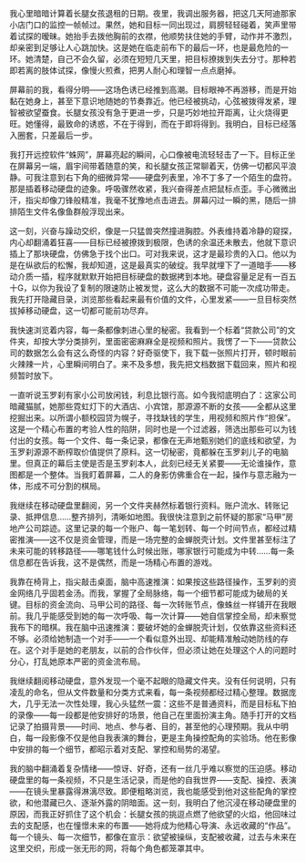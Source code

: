 我心里暗暗计算着长腿女孩退租的日期。夜里，我调出服务器，把这几天阿迪那家小店门口的监控一帧帧过。果然，她和目标一同出现过，肩膀轻轻碰着，笑声里带着试探的暧昧。她抬手去拨他胸前的衣襟，他顺势扶住她的手臂，动作并不激烈，却亲密到足够让人心跳加快。这是她在临走前布下的最后一环，也是最危险的一环。她清楚，自己不会久留，必须在短短几天里，把目标撩拨到失去分寸。那种若即若离的肢体试探，像慢火煎煮，把男人耐心和理智一点点磨掉。

屏幕前的我，看得分明——这场色诱已经推到高潮。目标眼神不再游移，而是开始黏在她身上，甚至下意识地随她的节奏靠近。他已经被挑动，心弦被拨得发紧，理智被欲望蚕食。长腿女孩没有急于更进一步，只是巧妙地拉开距离，让火烧得更旺。她懂得，最致命的诱惑，不在于得到，而在于即将得到。我明白，目标已经落入圈套，只差最后一步。

我打开远控软件“蛛网”，屏幕亮起的瞬间，心口像被电流轻轻击了一下。目标正坐在屏幕另一端，眉宇间带着随意的笑，和长腿女孩正常聊着天，仿佛一切都风平浪静。可我注意到右下角的细微异常——硬盘列表里，冷不丁多了一个陌生的盘符。那是插着移动硬盘的迹象。呼吸骤然收紧，我兴奋得差点把鼠标点歪。手心微微出汗，指尖却像刀锋般精准，我毫不犹豫地点击进去。屏幕闪过一瞬的黑，随后一排排陌生文件名像鱼群般浮现出来。

这一刻，兴奋与躁动交织，像是一只猛兽突然撞进胸腔。外表维持着冷静的窥探，内心却翻涌着狂喜——目标已经被撩拨到极限，色诱的余温还未散去，他就下意识插上了那块硬盘，仿佛急于找个出口。可对我来说，这才是最珍贵的入口。他以为是在纵欲后的松懈，我却知道，这是最真实的破绽。我早就埋下了一道暗手——移动介质一插，程序就默默开始把目标硬盘的数据拷到本地。硬盘容量足足有一百五十G，以你为我设了复制的限速防止被发觉，这么大的数据不可能一次成功带走。我先打开隐藏目录，浏览那些看起来最有价值的文件，心里发紧——一旦目标突然拔掉移动硬盘，这一切都可能前功尽弃。

我快速浏览着内容，每一条都像刺进心里的秘密。我看到一个标着“贷款公司”的文件夹，却按大学分类排列，里面密密麻麻全是视频和照片。我愣了一下——贷款公司的数据怎么会有这么奇怪的内容？好奇驱使下，我下载一张照片打开，顿时眼前火辣辣一片，心里瞬间明白了。来不及多想，我先把文档数据下载回来，照片和视频暂时放下。

一直听说玉罗刹有家小公司放闲钱，利息比银行高。如今我彻底明白了：这家公司暗藏猫腻，她那些霓虹灯下的大酒店、小宾馆，那源源不断的女孩——全都从这里挖掘出来。以所谓小额校园贷为幌子，寻找缺钱的学生，用视频和照片作“担保”。这是一个精心布置的考验人性的陷阱，同时也是一个过滤器，筛选出那些可以为钱付出的女孩。每一个文件、每一条记录，都像在无声地甄别她们的底线和欲望，为玉罗刹源源不断榨取价值提供了原料。这一切秘密，竟都躲在玉罗刹儿子的电脑里。但真正的幕后主使是否是玉罗刹本人，此刻已经无关紧要——无论谁操作，意图都是一个整体。当我盯着屏幕，二人的身影仿佛重合在一起，操作与意志融为一体，形成不可分割的棋局。

我继续在移动硬盘里翻阅，另一个文件夹赫然标着银行资料。账户流水、转账记录、抵押信息……整齐排列，清晰如地图。我很快注意到之前怀疑的那家“马甲”房地产公司踪迹。这里记录的每一个账户、每一笔划转、每一个时间节点，都经过精密推演——这不仅是资金管理，而是一场完整的金蝉脱壳计划。文件里甚至标注了未来可能的转移路径——哪笔钱什么时候出账，哪家银行可能成为中转……每一条信息都在告诉我，这不是偶然，而是一场精心布置的游戏。

我靠在椅背上，指尖敲击桌面，脑中高速推演：如果按这些路径操作，玉罗刹的资金网络几乎固若金汤。而我，掌握了全局脉络，每一个细节都可能成为破局的关键。目标的资金流向、马甲公司的路径、每一次转账节点，像蛛丝一样铺开在我眼前。我几乎能感受到她的每一次呼吸、每一次计算——她自信掌控全局，却未察觉我布下的暗棋。我在脑中迅速推演：要破坏她的金蝉脱壳计划，仅依靠这些资料还不够。必须给她制造一个对手——一个看似意外出现、却能精准触动她防线的存在。这个对手是她的老朋友，以前的合作伙伴，但必须让她在处理这个人的问题时分心，打乱她原本严密的资金流布局。

我继续翻阅移动硬盘，意外发现一个毫不起眼的隐藏文件夹。没有任何说明，只有凌乱的命名，但从文件数量和分类方式来看，每一条视频都经过精心整理。数据庞大，几乎无法一次性处理，我心头猛然一震：这些不是普通资料，而是目标私下拍的录像——每一段都是他安排好的场景，他自己在里面扮演主角。随手打开的文档记录了拍摄背景——时间、地点、参与者、目的，甚至他的心理预期。我从中明白，每一段影像不仅是他自我表演的舞台，更是主角操控配角的实验场。他在影像中安排的每一个细节，都昭示着对支配、掌控和局势的渴望。

我的脑中翻涌着复杂情绪——惊讶、好奇，还有一丝几乎难以察觉的压迫感。移动硬盘里的每一条视频，不只是生活记录，而是他的自我世界——支配、操控、表演——在镜头里暴露得淋漓尽致。即便粗略浏览，我也能感受到他对这些配角的掌控欲，和他潜藏已久、逐渐外露的阴暗面。这一刻，我明白了他沉浸在移动硬盘里的原因，而我正好抓住了这个机会：长腿女孩的挑逗点燃了他欲望的火焰，他回味过去的支配感，也在憧憬未来的布置——她将成为他精心导演、永远收藏的“作品”。每一个镜头、每一次细节，都像在宣示：欲望被操纵，支配被收藏，过去与未来在这里交织，形成一张无形的网，将每个角色都笼罩其中。
